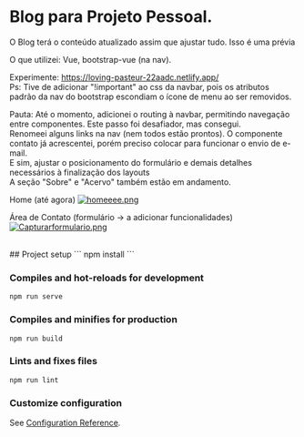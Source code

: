 # Blog para Projeto Pessoal. 

O Blog terá o conteúdo atualizado assim que ajustar tudo. Isso é uma prévia </br>

O que utilizei: Vue, bootstrap-vue (na nav). </br>

Experimente: https://loving-pasteur-22aadc.netlify.app/ </br>
Ps: Tive de adicionar "!important" ao css da navbar, pois os atributos padrão da nav do bootstrap escondiam o ícone de menu ao ser removidos.
</br>

Pauta:
Até o momento, adicionei o routing à navbar, permitindo navegação entre componentes. Este passo foi desafiador, mas consegui. </br>
Renomeei alguns links na nav (nem todos estão prontos). O componente contato já acrescentei, porém preciso colocar para funcionar o envio de e-mail. </br> 
E sim, ajustar o posicionamento do formulário e demais detalhes necessários à finalização dos layouts </br>
A seção "Sobre" e "Acervo" também estão em andamento. </br>

Home (até agora) [![homeeee.png](https://i.postimg.cc/ryt9f7cB/homeeee.png)](https://postimg.cc/8sNW5K74)
</br>

Área de Contato (formulário -> a adicionar funcionalidades)
[![Capturarformulario.png](https://i.postimg.cc/MGNQRKcv/Capturarformulario.png)](https://postimg.cc/GBPtnRxC)


</br>
## Project setup
```
npm install
```

### Compiles and hot-reloads for development
```
npm run serve
```

### Compiles and minifies for production
```
npm run build
```

### Lints and fixes files
```
npm run lint
```

### Customize configuration
See [Configuration Reference](https://cli.vuejs.org/config/).
